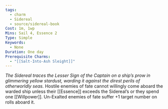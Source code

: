 ```yaml
---
tags:
  - charm
  - Sidereal
  - source/sidereal-book
Cost: 1m, 1wp
Mins: Sail 4, Essence 2
Type: Simple
Keywords:
  - None
Duration: One day
Prerequisite Charms:
  - "[[Salt-Into-Ash Sleight]]"
---
```

*The Sidereal traces the Lesser Sign of the Captain on a ship’s prow in glimmering yellow stardust, warding it against the direst perils of otherworldly seas.*
Hostile enemies of fate cannot willingly come aboard the warded ship unless their [[Essence]] exceeds the Sidereal’s or they spend one [[Willpower]]. Un-Exalted enemies of fate suffer +1 target number on rolls aboard it.